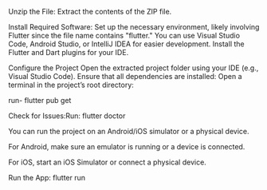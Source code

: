 Unzip the File: Extract the contents of the ZIP file.

Install Required Software: Set up the necessary environment, likely involving Flutter since the file name contains "flutter."
You can use Visual Studio Code, Android Studio, or IntelliJ IDEA for easier development.
Install the Flutter and Dart plugins for your IDE.


Configure the Project
Open the extracted project folder using your IDE (e.g., Visual Studio Code).
Ensure that all dependencies are installed:
Open a terminal in the project’s root directory: 

run- flutter pub get

Check for Issues:Run: flutter doctor


You can run the project on an Android/iOS simulator or a physical device.

For Android, make sure an emulator is running or a device is connected.

For iOS, start an iOS Simulator or connect a physical device.

Run the App: flutter run
